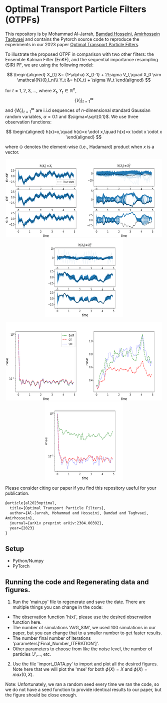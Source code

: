 # Optimal Transport Particle Filters (OTPFs)

This repository is by Mohammad Al-Jarrah, [Bamdad Hosseini](https://bamdadhosseini.org/), [Amirhossein Taghvaei](https://www.aa.washington.edu/facultyfinder/amir-taghvaei) and contains the Pytorch source code to reproduce the experiments in our 2023 paper [Optimal Transport Particle Filters](https://arxiv.org/abs/2304.00392).

To illustrate the proposed OTPF in comparison with two other filters: the Ensemble Kalman Filter (EnKF),
and the sequential importance resampling (SIR) PF, we are using the following model:

$$
\begin{aligned}
    X_{t} &= (1-\alpha) X_{t-1} + 2\sigma V_t,\quad X_0 \sim \mathcal{N}(0,I_n)\\
    Y_t &= h(X_t) + \sigma W_t
\end{aligned}
$$

for $t=1,2,3,\ldots$, where $X_t,Y_t \in \mathbb R^n$, $$\{V_t\}_{t=1}^\infty$$ and $\{W_t\}_{t=1}^\infty$ are i.i.d sequences of $n$-dimensional standard Gaussian random variables, $\alpha=0.1$ and $\sigma=\sqrt{0.1}$. We use three observation functions:

$$
\begin{aligned}
    h(x)=x,\quad h(x)=x \odot x,\quad h(x)=x \odot x \odot x
\end{aligned}
$$

where $\odot$ denotes the element-wise (i.e., Hadamard) product when $x$ is a vector.

<p align="center">
<img src="/images/X.png" width="250" height="250"><img src="/images/XX.png" width="250" height="250"><img src="/images/XXX.png" width="250" height="250">
</p>
<p align="center">
<img src="/images/mse_X.png" width="250" height="250"><img src="/images/mse_XX.png" width="250" height="250"><img src="/images/mse_XXX.png" width="250" height="250">
</p>

Please consider citing our paper if you find this repository useful for your publication.

```
@article{al2023optimal,
  title={Optimal Transport Particle Filters},
  author={Al-Jarrah, Mohammad and Hosseini, Bamdad and Taghvaei, Amirhossein},
  journal={arXiv preprint arXiv:2304.00392},
  year={2023}
}
```

## Setup
* Python/Numpy
* PyTorch

## Running the code and Regenerating data and figures.
1. Run the 'main.py' file to regenerate and save the date. There are multiple things you can change in the code:
  - The observation function 'h(x)', please use the desired observation function here.
  - The number of simulations 'AVG_SIM', we used 100 simulations in our paper, but you can change that to a smaller number to get faster results.
  - The number final number of iterations 'parameters['Final_Number_ITERATION']'.
  - Other parameters to choose from like the noise level, the number of particles 'J',..., etc.
2. Use the file 'import_DATA.py' to import and plot all the desired figures. Note here that we will plot the 'mse' for both $\phi(X)=X$ and $\phi(X)=max(0,X)$.

Note: Unfortunately, we ran a random seed every time we ran the code, so we do not have a seed function to provide identical results to our paper, but the figure should be close enough.

